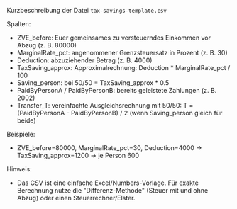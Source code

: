 Kurzbeschreibung der Datei `tax-savings-template.csv`

Spalten:

- ZVE_before: Euer gemeinsames zu versteuerndes Einkommen vor Abzug (z. B. 80000)
- MarginalRate_pct: angenommener Grenzsteuersatz in Prozent (z. B. 30)
- Deduction: abzuziehender Betrag (z. B. 4000)
- TaxSaving_approx: Approximalrechnung: Deduction \* MarginalRate_pct / 100
- Saving_person: bei 50/50 = TaxSaving_approx \* 0.5
- PaidByPersonA / PaidByPersonB: bereits geleistete Zahlungen (z. B. 2002)
- Transfer_T: vereinfachte Ausgleichsrechnung mit 50/50:
  T = (PaidByPersonA - PaidByPersonB) / 2 (wenn Saving_person gleich für beide)

Beispiele:

- ZVE_before=80000, MarginalRate_pct=30, Deduction=4000 → TaxSaving_approx=1200 → je Person 600

Hinweis:

- Das CSV ist eine einfache Excel/Numbers-Vorlage. Für exakte Berechnung nutze die "Differenz-Methode" (Steuer mit und ohne Abzug) oder einen Steuerrechner/Elster.
